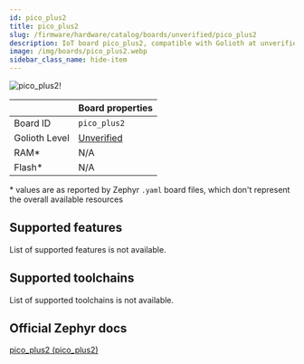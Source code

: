 ```yaml
---
id: pico_plus2
title: pico_plus2
slug: /firmware/hardware/catalog/boards/unverified/pico_plus2
description: IoT board pico_plus2, compatible with Golioth at unverified level.
image: /img/boards/pico_plus2.webp
sidebar_class_name: hide-item
---
```


[//]: # (This is an auto-generated file, do not edit! Changes to it will be lost upon re-generation)

![pico_plus2!](/img/boards/pico_plus2.webp "pico_plus2")

|                | Board properties     |
| -------------  | -------------------- |
| Board ID       | `pico_plus2` |
| Golioth Level  | [Unverified](/firmware/hardware#unverified-boards) |
| RAM*           | N/A |
| Flash*         | N/A |

\* values are as reported by Zephyr `.yaml` board files, which don't represent the overall available resources



## Supported features

List of supported features is not available.

## Supported toolchains

List of supported toolchains is not available.

## Official Zephyr docs

[pico_plus2 (pico_plus2)](https://docs.zephyrproject.org/latest/boards/pimoroni/pico_plus2/doc/index.html)
